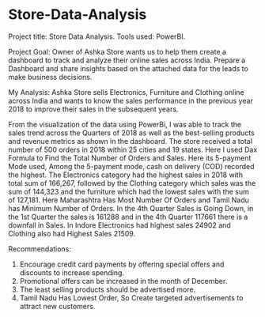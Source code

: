 # Store-Data-Analysis
Project title: Store Data Analysis.
Tools used: PowerBI.

Project Goal: 
                   Owner of Ashka Store wants us to help them create a dashboard to track and analyze their online sales across India. Prepare a Dashboard and share insights based on the attached data for the leads to make business decisions.

My Analysis:
                  Ashka Store sells Electronics, Furniture and Clothing online across India and wants to know the sales performance in the previous year 2018 to improve their sales in the subsequent years.
 
From the visualization of the data using PowerBi, I was able to track the sales trend across the Quarters of 2018 as well as the best-selling products and revenue metrics as shown in the dashboard.
The store received a total number of 500 orders in 2018 within 25 cities and 19 states.
Here I used Dax Formula to Find the Total Number of Orders and Sales.
Here its 5-payment Mode used, Among the 5-payment mode, cash on delivery (COD) recorded the highest.
The Electronics category had the highest sales in 2018 with total sum of 166,267, followed by the Clothing category which sales was the sum of 144,323 and the furniture which had the lowest sales with the sum of 127,181.
Here Maharashtra Has Most Number Of Orders and Tamil Nadu has Minimum Number of Orders.
In the 4th Quarter Sales is Going Down, in the 1st Quarter the sales is 161288 and in the 4th Quarter 117661 there is a downfall in Sales.
In Indore Electronics had highest sales 24902 and Clothing also had Highest Sales 21509.

Recommendations:
1.	 Encourage credit card payments by offering special offers and discounts to increase spending.
2.	Promotional offers can be increased in the month of December.
3.	The least selling products should be advertised more.
4.	Tamil Nadu Has Lowest Order, So Create targeted advertisements to attract new customers.
